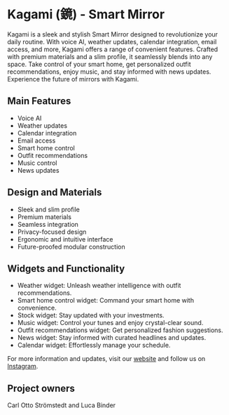 # Kagami (鏡) - Smart Mirror

Kagami is a sleek and stylish Smart Mirror designed to revolutionize your daily routine. With voice AI, weather updates, calendar integration, email access, and more, Kagami offers a range of convenient features. Crafted with premium materials and a slim profile, it seamlessly blends into any space. Take control of your smart home, get personalized outfit recommendations, enjoy music, and stay informed with news updates. Experience the future of mirrors with Kagami.

## Main Features
- Voice AI
- Weather updates
- Calendar integration
- Email access
- Smart home control
- Outfit recommendations
- Music control
- News updates

## Design and Materials
- Sleek and slim profile
- Premium materials
- Seamless integration
- Privacy-focused design
- Ergonomic and intuitive interface
- Future-proofed modular construction

## Widgets and Functionality
- Weather widget: Unleash weather intelligence with outfit recommendations.
- Smart home control widget: Command your smart home with convenience.
- Stock widget: Stay updated with your investments.
- Music widget: Control your tunes and enjoy crystal-clear sound.
- Outfit recommendations widget: Get personalized fashion suggestions.
- News widget: Stay informed with curated headlines and updates.
- Calendar widget: Effortlessly manage your schedule.

For more information and updates, visit our [website](https://www.example.com) and follow us on [Instagram](https://www.instagram.com/example).

## Project owners
Carl Otto Strömstedt and Luca Binder
